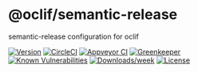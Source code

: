 @oclif/semantic-release
=======================

semantic-release configuration for oclif

[![Version](https://img.shields.io/npm/v/@oclif/semantic-release.svg)](https://npmjs.org/package/@oclif/semantic-release)
[![CircleCI](https://circleci.com/gh/oclif/semantic-release/tree/master.svg?style=svg)](https://circleci.com/gh/oclif/semantic-release/tree/master)
[![Appveyor CI](https://ci.appveyor.com/api/projects/status/github/oclif/semantic-release?branch=master&svg=true)](https://ci.appveyor.com/project/heroku/semantic-release/branch/master)
[![Greenkeeper](https://badges.greenkeeper.io/oclif/semantic-release.svg)](https://greenkeeper.io/)
[![Known Vulnerabilities](https://snyk.io/test/npm/@oclif/semantic-release/badge.svg)](https://snyk.io/test/npm/@oclif/semantic-release)
[![Downloads/week](https://img.shields.io/npm/dw/@oclif/semantic-release.svg)](https://npmjs.org/package/@oclif/semantic-release)
[![License](https://img.shields.io/npm/l/@oclif/semantic-release.svg)](https://github.com/oclif/semantic-release/blob/master/package.json)

